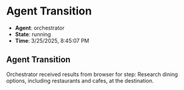 # Agent Transition

- **Agent**: orchestrator
- **State**: running
- **Time**: 3/25/2025, 8:45:07 PM

## Agent Transition

Orchestrator received results from browser for step: Research dining options, including restaurants and cafes, at the destination.

